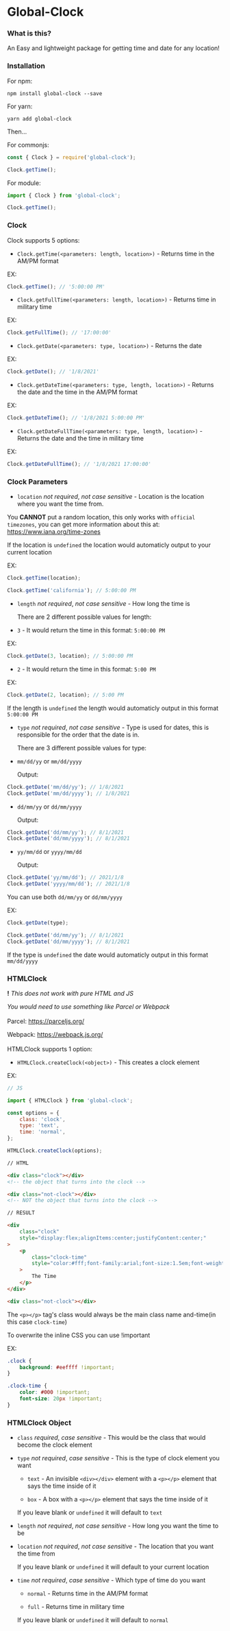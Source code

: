 # Global-Clock

### **What is this?**

An Easy and lightweight package for getting time and date for any location!

### **Installation**

For npm:

`npm install global-clock --save`

For yarn:

`yarn add global-clock`

Then...

For commonjs:

```js
const { Clock } = require('global-clock');

Clock.getTime();
```

For module:

```js
import { Clock } from 'global-clock';

Clock.getTime();
```

### **Clock**

Clock supports 5 options:

-   `Clock.getTime(<parameters: length, location>)` - Returns time in the AM/PM format

EX:

```js
Clock.getTime(); // '5:00:00 PM'
```

-   `Clock.getFullTime(<parameters: length, location>)` - Returns time in military time

EX:

```js
Clock.getFullTime(); // '17:00:00'
```

-   `Clock.getDate(<parameters: type, location>)` - Returns the date

EX:

```js
Clock.getDate(); // '1/8/2021'
```

-   `Clock.getDateTime(<parameters: type, length, location>)` - Returns the date and the time in the AM/PM format

EX:

```js
Clock.getDateTime(); // '1/8/2021 5:00:00 PM'
```

-   `Clock.getDateFullTime(<parameters: type, length, location>)` - Returns the date and the time in military time

EX:

```js
Clock.getDateFullTime(); // '1/8/2021 17:00:00'
```

### **Clock Parameters**

-   `location` _not required_, _not case sensitive_ - Location is the location where you want the time from.

You **CANNOT** put a random location, this only works with `official timezones`, you can get more information about this at: https://www.iana.org/time-zones

If the location is `undefined` the location would automaticly output to your current location

EX:

```js
Clock.getTime(location);

Clock.getTime('california'); // 5:00:00 PM
```

-   `length` _not required_, _not case sensitive_ - How long the time is

    There are 2 different possible values for length:

-   `3` - It would return the time in this format: `5:00:00 PM`

EX:

```js
Clock.getDate(3, location); // 5:00:00 PM
```

-   `2` - It would return the time in this format: `5:00 PM`

EX:

```js
Clock.getDate(2, location); // 5:00 PM
```

If the length is `undefined` the length would automaticly output in this format `5:00:00 PM`

-   `type` _not required_, _not case sensitive_ - Type is used for dates, this is responsible for the order that the date is in.

    There are 3 different possible values for type:

-   `mm/dd/yy` or `mm/dd/yyyy`

    Output:

```js
Clock.getDate('mm/dd/yy'); // 1/8/2021
Clock.getDate('mm/dd/yyyy'); // 1/8/2021
```

-   `dd/mm/yy` or `dd/mm/yyyy`

    Output:

```js
Clock.getDate('dd/mm/yy'); // 8/1/2021
Clock.getDate('dd/mm/yyyy'); // 8/1/2021
```

-   `yy/mm/dd` or `yyyy/mm/dd`

    Output:

```js
Clock.getDate('yy/mm/dd'); // 2021/1/8
Clock.getDate('yyyy/mm/dd'); // 2021/1/8
```

You can use both `dd/mm/yy` or `dd/mm/yyyy`

EX:

```js
Clock.getDate(type);

Clock.getDate('dd/mm/yy'); // 8/1/2021
Clock.getDate('dd/mm/yyyy'); // 8/1/2021
```

If the type is `undefined` the date would automaticly output in this format `mm/dd/yyyy`

### **HTMLClock**

**!** _This does not work with pure HTML and JS_

_You would need to use something like Parcel or Webpack_
<br/><br/>
Parcel: https://parceljs.org/

Webpack: https://webpack.js.org/
<br/><br/>
HTMLClock supports 1 option:

-   `HTMLClock.createClock(<object>)` - This creates a clock element

EX:

```js
// JS

import { HTMLClock } from 'global-clock';

const options = {
    class: 'clock',
    type: 'text',
    time: 'normal',
};

HTMLClock.createClock(options);
```

```html
// HTML

<div class="clock"></div>
<!-- the object that turns into the clock -->

<div class="not-clock"></div>
<!-- NOT the object that turns into the clock -->
```

```html
// RESULT

<div
    class="clock"
    style="display:flex;alignItems:center;justifyContent:center;"
>
    <p
        class="clock-time"
        style="color:#fff;font-family:arial;font-size:1.5em;font-weight:200;"
    >
        The Time
    </p>
</div>

<div class="not-clock"></div>
```

The `<p></p>` tag's class would always be the main class name and-time(in this case `clock-time`)

To overwrite the inline CSS you can use !important

EX:

```css
.clock {
    background: #eeffff !important;
}

.clock-time {
    color: #000 !important;
    font-size: 20px !important;
}
```

### **HTMLClock Object**

-   `class` _required_, _case sensitive_ - This would be the class that would become the clock element

-   `type` _not required_, _case sensitive_ - This is the type of clock element you want

    -   `text` - An invisible `<div></div>` element with a `<p></p>` element that says the time inside of it

    -   `box` - A box with a `<p></p>` element that says the time inside of it

    If you leave blank or `undefined` it will default to `text`

-   `length` _not required_, _not case sensitive_ - How long you want the time to be

-   `location` _not required_, _not case sensitive_ - The location that you want the time from

    If you leave blank or `undefined` it will default to your current location

-   `time` _not required_, _case sensitive_ - Which type of time do you want

    -   `normal` - Returns time in the AM/PM format

    -   `full` - Returns time in military time

    If you leave blank or `undefined` it will default to `normal`
